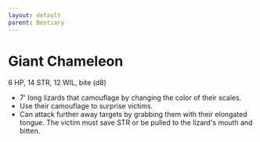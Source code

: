 ```yaml
---
layout: default
parent: Bestiary
---
```


# Giant Chameleon

6 HP, 14 STR, 12 WIL, bite (d8)

- 7' long lizards that camouflage by changing the color of their scales.
- Use their camouflage to surprise victims.
- Can attack further away targets by grabbing them with their elongated tongue. The victim must save STR or be pulled to the lizard's mouth and bitten.
